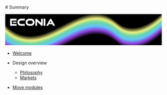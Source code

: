 ‌# Summary​

![](../../.assets/cover-banner.png)

* [Welcome](welcome.md)

* Design overview
    * [Philosophy](overview/philosophy.md)
    * [Markets](overview/markets.md)

* [Move modules](modules.md)